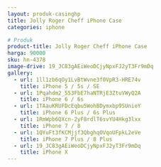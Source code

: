 ```yaml
---
layout: produk-casinghp
title: Jolly Roger Cheff iPhone Case
categories: iphone

# Produk
product-title: Jolly Roger Cheff iPhone Case
harga: 90000
sku: hn-4378
image-drive: 19_JC83gAEiWeoDCjyNpxFJ2yT3Fr9mDq
gallery:
  - url: 1ll1zb6qOy1LvBtWvne3f0VpR3-HRE74v
    title: iPhone 5 / 5s / SE
  - url: 1Pqahdm2_553FbE7haNTRjE3ZtuVWyQ2A
    title: iPhone 6 / 6s
  - url: 1TAauKRUFDcEqbu5WohBDymxbp9SUnieY
    title: iPhone 6 Plus / 6s Plus
  - url: 1RmWpb6QXcn-2yF8rdlT6svYU4Hkg3lxx
    title: iPhone 7 / 8
  - url: 1QYuFt3fKCMjjf3QbghqOVqoUFpkL2eVe
    title: iPhone 7 Plus / 8 Plus
  - url: 19_JC83gAEiWeoDCjyNpxFJ2yT3Fr9mDq
    title: iPhone X
---
```

